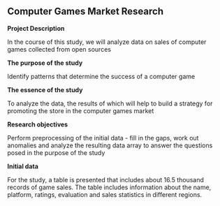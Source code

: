 ## Computer Games Market Research
**Project Description**

In the course of this study, we will analyze data on sales of computer games collected from open sources

**The purpose of the study**

Identify patterns that determine the success of a computer game

**The essence of the study**

To analyze the data, the results of which will help to build a strategy for promoting the store in the computer games market

**Research objectives**

Perform preprocessing of the initial data - fill in the gaps, work out anomalies and analyze the resulting data array to answer the questions posed in the purpose of the study

**Initial data**

For the study, a table is presented that includes about 16.5 thousand records of game sales. The table includes information about the name, platform, ratings, evaluation and sales statistics in different regions.
